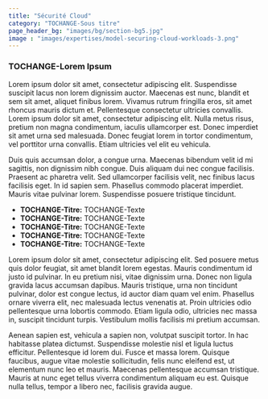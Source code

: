```yaml
---
title: "Sécurité Cloud"
category: "TOCHANGE-Sous titre"
page_header_bg: "images/bg/section-bg5.jpg"
image : "images/expertises/model-securing-cloud-workloads-3.png"
---
```



### TOCHANGE-Lorem Ipsum

Lorem ipsum dolor sit amet, consectetur adipiscing elit. Suspendisse suscipit lacus non lorem dignissim auctor. Maecenas est nunc, blandit et sem sit amet, aliquet finibus lorem. Vivamus rutrum fringilla eros, sit amet rhoncus mauris dictum et. Pellentesque consectetur ultricies convallis. Lorem ipsum dolor sit amet, consectetur adipiscing elit. Nulla metus risus, pretium non magna condimentum, iaculis ullamcorper est. Donec imperdiet sit amet urna sed malesuada. Donec feugiat lorem in tortor condimentum, vel porttitor urna convallis. Etiam ultricies vel elit eu vehicula.

Duis quis accumsan dolor, a congue urna. Maecenas bibendum velit id mi sagittis, non dignissim nibh congue. Duis aliquam dui nec congue facilisis. Praesent ac pharetra velit. Sed ullamcorper facilisis velit, nec finibus lacus facilisis eget. In id sapien sem. Phasellus commodo placerat imperdiet. Mauris vitae pulvinar lorem. Suspendisse posuere tristique tincidunt.

- **TOCHANGE-Titre:** TOCHANGE-Texte
- **TOCHANGE-Titre:** TOCHANGE-Texte
- **TOCHANGE-Titre:** TOCHANGE-Texte
- **TOCHANGE-Titre:** TOCHANGE-Texte
- **TOCHANGE-Titre:** TOCHANGE-Texte

Lorem ipsum dolor sit amet, consectetur adipiscing elit. Sed posuere metus quis dolor feugiat, sit amet blandit lorem egestas. Mauris condimentum id justo id pulvinar. In eu pretium nisi, vitae dignissim urna. Donec non ligula gravida lacus accumsan dapibus. Mauris tristique, urna non tincidunt pulvinar, dolor est congue lectus, id auctor diam quam vel enim. Phasellus ornare viverra elit, nec malesuada lectus venenatis at. Proin ultricies odio pellentesque urna lobortis commodo. Etiam ligula odio, ultricies nec massa in, suscipit tincidunt turpis. Vestibulum mollis facilisis mi pretium accumsan.

Aenean sapien est, vehicula a sapien non, volutpat suscipit tortor. In hac habitasse platea dictumst. Suspendisse molestie nisl et ligula luctus efficitur. Pellentesque id lorem dui. Fusce et massa lorem. Quisque faucibus, augue vitae molestie sollicitudin, felis nunc eleifend est, ut elementum nunc leo et mauris. Maecenas pellentesque accumsan tristique. Mauris at nunc eget tellus viverra condimentum aliquam eu est. Quisque nulla tellus, tempor a libero nec, facilisis gravida augue.

